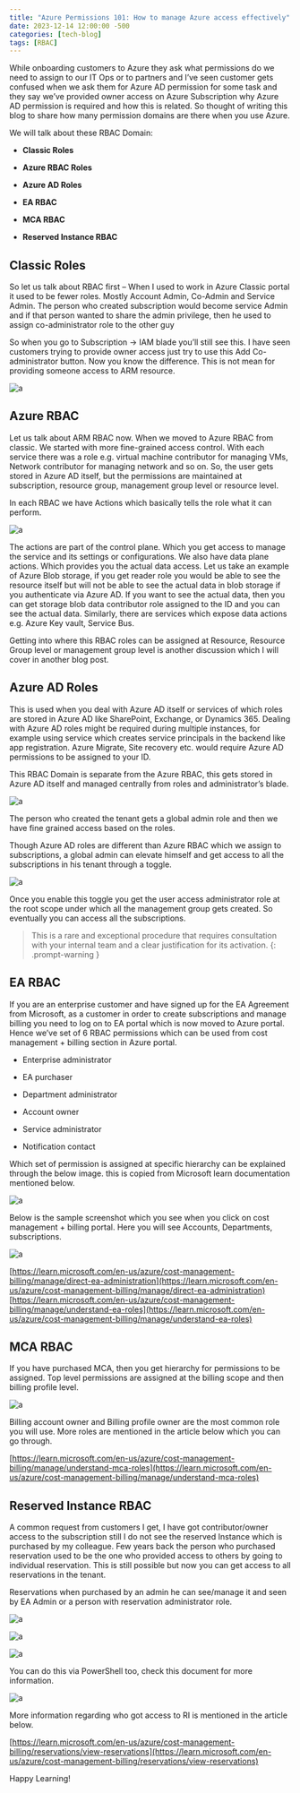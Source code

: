 ```yaml
---
title: "Azure Permissions 101: How to manage Azure access effectively"
date: 2023-12-14 12:00:00 -500
categories: [tech-blog]
tags: [RBAC]
---
```


While onboarding customers to Azure they ask what permissions do we need to assign to our IT Ops or to partners and I’ve seen customer gets confused when we ask them for Azure AD permission for some task and they say we’ve provided owner access on Azure Subscription why Azure AD permission is required and how this is related. So thought of writing this blog to share how many permission domains are there when you use Azure.

We will talk about these RBAC Domain:

* **Classic Roles**

* **Azure RBAC Roles**

* **Azure AD Roles**

* **EA RBAC**

* **MCA RBAC**

* **Reserved Instance RBAC**

## Classic Roles

So let us talk about RBAC first – When I used to work in Azure Classic portal it used to be fewer roles. Mostly Account Admin, Co-Admin and Service Admin.
The person who created subscription would become service Admin and if that person wanted to share the admin privilege, then he used to assign co-administrator role to the other guy

So when you go to Subscription -> IAM blade you’ll still see this. I have seen customers trying to provide owner access just try to use this Add Co-administrator button. Now you know the difference. This is not mean for providing someone access to ARM resource.

![a](https://raw.githubusercontent.com/qureshiaquib/qureshiaquib.github.io/main/assets/14122023/Picture1.jpg)

## Azure RBAC

Let us talk about ARM RBAC now. When we moved to Azure RBAC from classic. We started with more fine-grained access control. With each service there was a role e.g. virtual machine contributor for managing VMs, Network contributor for managing network and so on.
So, the user gets stored in Azure AD itself, but the permissions are maintained at subscription, resource group, management group level or resource level.

In each RBAC we have Actions which basically tells the role what it can perform.

![a](https://raw.githubusercontent.com/qureshiaquib/qureshiaquib.github.io/main/assets/14122023/Picture2.jpg)

The actions are part of the control plane. Which you get access to manage the service and its settings or configurations. We also have data plane actions. Which provides you the actual data access. Let us take an example of Azure Blob storage, if you get reader role you would be able to see the resource itself but will not be able to see the actual data in blob storage if you authenticate via Azure AD. If you want to see the actual data, then you can get storage blob data contributor role assigned to the ID and you can see the actual data. Similarly, there are services which expose data actions e.g. Azure Key vault, Service Bus.

Getting into where this RBAC roles can be assigned at Resource, Resource Group level or management group level is another discussion which I will cover in another blog post.

## Azure AD Roles 

This is used when you deal with Azure AD itself or services of which roles are stored in Azure AD like SharePoint, Exchange, or Dynamics 365. Dealing with Azure AD roles might be required during multiple instances, for example using service which creates service principals in the backend like app registration. Azure Migrate, Site recovery etc. would require Azure AD permissions to be assigned to your ID.

This RBAC Domain is separate from the Azure RBAC, this gets stored in Azure AD itself and managed centrally from roles and administrator’s blade.

![a](https://raw.githubusercontent.com/qureshiaquib/qureshiaquib.github.io/main/assets/14122023/Picture3.jpg)

The person who created the tenant gets a global admin role and then we have fine grained access based on the roles.

Though Azure AD roles are different than Azure RBAC which we assign to subscriptions, a global admin can elevate himself and get access to all the subscriptions in his tenant through a toggle.

![a](https://raw.githubusercontent.com/qureshiaquib/qureshiaquib.github.io/main/assets/14122023/Picture4.jpg)

Once you enable this toggle you get the user access administrator role at the root scope under which all the management group gets created. So eventually you can access all the subscriptions.

> This is a rare and exceptional procedure that requires consultation with your internal team and a clear justification for its activation.
{: .prompt-warning }

## EA RBAC

If you are an enterprise customer and have signed up for the EA Agreement from Microsoft, as a customer in order to create subscriptions and manage billing you need to log on to EA portal which is now moved to Azure portal. Hence we’ve set of 6 RBAC permissions which can be used from cost management + billing section in Azure portal.

* Enterprise administrator

* EA purchaser

* Department administrator

* Account owner

* Service administrator

* Notification contact

Which set of permission is assigned at specific hierarchy can be explained through the below image.
this is copied from Microsoft learn documentation mentioned below.

![a](https://raw.githubusercontent.com/qureshiaquib/qureshiaquib.github.io/main/assets/14122023/Picture5.jpg)

Below is the sample screenshot which you see when you click on cost management + billing portal. Here you will see Accounts, Departments, subscriptions.

![a](https://raw.githubusercontent.com/qureshiaquib/qureshiaquib.github.io/main/assets/14122023/Picture6.jpg)

[https://learn.microsoft.com/en-us/azure/cost-management-billing/manage/direct-ea-administration](https://learn.microsoft.com/en-us/azure/cost-management-billing/manage/direct-ea-administration)
[https://learn.microsoft.com/en-us/azure/cost-management-billing/manage/understand-ea-roles](https://learn.microsoft.com/en-us/azure/cost-management-billing/manage/understand-ea-roles)

## MCA RBAC

If you have purchased MCA, then you get hierarchy for permissions to be assigned.
Top level permissions are assigned at the billing scope and then billing profile level.

![a](https://raw.githubusercontent.com/qureshiaquib/qureshiaquib.github.io/main/assets/14122023/Picture7.jpg)

Billing account owner and Billing profile owner are the most common role you will use. More roles are mentioned in the article below which you can go through.

[https://learn.microsoft.com/en-us/azure/cost-management-billing/manage/understand-mca-roles](https://learn.microsoft.com/en-us/azure/cost-management-billing/manage/understand-mca-roles)

## Reserved Instance RBAC

A common request from customers I get, I have got contributor/owner access to the subscription still I do not see the reserved Instance which is purchased by my colleague.
Few years back the person who purchased reservation used to be the one who provided access to others by going to individual reservation. This is still possible but now you can get access to all reservations in the tenant. 

Reservations when purchased by an admin he can see/manage it and seen by EA Admin or a person with reservation administrator role. 

![a](https://raw.githubusercontent.com/qureshiaquib/qureshiaquib.github.io/main/assets/14122023/Picture8.jpg)

![a](https://raw.githubusercontent.com/qureshiaquib/qureshiaquib.github.io/main/assets/14122023/Picture9.jpg)

![a](https://raw.githubusercontent.com/qureshiaquib/qureshiaquib.github.io/main/assets/14122023/Picture10.jpg)

You can do this via PowerShell too, check this document for more information.

![a](https://raw.githubusercontent.com/qureshiaquib/qureshiaquib.github.io/main/assets/14122023/Picture11.jpg)

More information regarding who got access to RI is mentioned in the article below.

[https://learn.microsoft.com/en-us/azure/cost-management-billing/reservations/view-reservations](https://learn.microsoft.com/en-us/azure/cost-management-billing/reservations/view-reservations)

Happy Learning!

